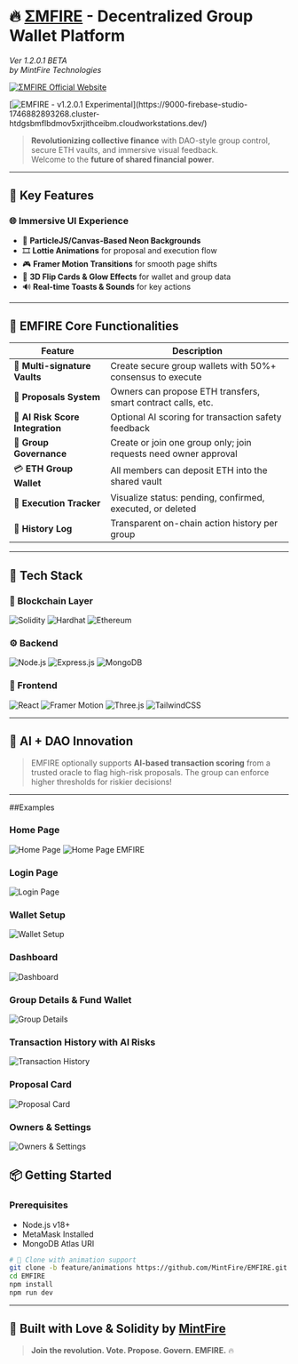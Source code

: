 # 🔥 [ΣMFIRE](https://9000-firebase-studio-1746882893268.cluster-htdgsbmflbdmov5xrjithceibm.cloudworkstations.dev/) - Decentralized Group Wallet Platform
*Ver 1.2.0.1 BETA*  
*by MintFire Technologies*

[![ΣMFIRE Official Website](https://readme-typing-svg.demolab.com?font=Fira+Code&weight=500&size=24&pause=1000&color=FF00FF&color2=00FFF7&color3=00FF00&color4=FFA500&color5=FF0000&center=true&vCenter=true&width=480&lines=ΣMFIRE+Official+Website)]([https://mintfire.onrender.com](https://9000-firebase-studio-1746882893268.cluster-htdgsbmflbdmov5xrjithceibm.cloudworkstations.dev/))

[![EMFIRE - v1.2.0.1 Experimental](https://readme-typing-svg.demolab.com?font=Fira+Code&pause=1000&color=00F7FF&center=true&vCenter=true&width=435&lines=Try+EMPOWER+Early+Access;Version+1.2.0+Experimental+Now+Live!)](https://9000-firebase-studio-1746882893268.cluster-htdgsbmflbdmov5xrjithceibm.cloudworkstations.dev/)

> **Revolutionizing collective finance** with DAO-style group control, secure ETH vaults, and immersive visual feedback.  
> Welcome to the **future of shared financial power**.

---

## 🚀 Key Features

### 🌐 **Immersive UI Experience**
- 🌌 **ParticleJS/Canvas-Based Neon Backgrounds**  
- 🎞️ **Lottie Animations** for proposal and execution flow  
- 🎮 **Framer Motion Transitions** for smooth page shifts  
- 🧬 **3D Flip Cards & Glow Effects** for wallet and group data  
- 🔊 **Real-time Toasts & Sounds** for key actions

---

## 💎 EMFIRE Core Functionalities

| Feature | Description |
|--------|-------------|
| 🔐 **Multi-signature Vaults** | Create secure group wallets with 50%+ consensus to execute |
| 📩 **Proposals System** | Owners can propose ETH transfers, smart contract calls, etc. |
| 🧠 **AI Risk Score Integration** | Optional AI scoring for transaction safety feedback |
| 👥 **Group Governance** | Create or join one group only; join requests need owner approval |
| 💳 **ETH Group Wallet** | All members can deposit ETH into the shared vault |
| 🔄 **Execution Tracker** | Visualize status: pending, confirmed, executed, or deleted |
| 🧾 **History Log** | Transparent on-chain action history per group |

---

## 🧱 Tech Stack

### 🔗 Blockchain Layer
![Solidity](https://img.shields.io/badge/Solidity-%23363636.svg?style=for-the-badge&logo=solidity&logoColor=white)
![Hardhat](https://img.shields.io/badge/Hardhat-181A1F?style=for-the-badge&logo=hardhat)
![Ethereum](https://img.shields.io/badge/Ethereum-3C3C3D?style=for-the-badge&logo=Ethereum&logoColor=white)

### ⚙️ Backend
![Node.js](https://img.shields.io/badge/Node.js-43853D?style=for-the-badge&logo=node.js&logoColor=white)
![Express.js](https://img.shields.io/badge/Express.js-404D59?style=for-the-badge)
![MongoDB](https://img.shields.io/badge/MongoDB-4EA94B?style=for-the-badge&logo=mongodb&logoColor=white)

### 🎨 Frontend
![React](https://img.shields.io/badge/React-20232A?style=for-the-badge&logo=react&logoColor=61DAFB)
![Framer Motion](https://img.shields.io/badge/Framer_Motion-0055FF?style=for-the-badge&logo=framer&logoColor=white)
![Three.js](https://img.shields.io/badge/Three.js-000000?style=for-the-badge&logo=three.js&logoColor=white)
![TailwindCSS](https://img.shields.io/badge/TailwindCSS-0EA5E9?style=for-the-badge&logo=tailwind-css&logoColor=white)

---

## 🧪 AI + DAO Innovation

> EMFIRE optionally supports **AI-based transaction scoring** from a trusted oracle to flag high-risk proposals. The group can enforce higher thresholds for riskier decisions!

---

##Examples 

### Home Page
![Home Page](https://raw.githubusercontent.com/avik-root/EMFIRE/main/%CE%A3MFIRE%20img/Home%20page.png)
![Home Page EMFIRE](https://raw.githubusercontent.com/avik-root/EMFIRE/main/%CE%A3MFIRE%20img/Home%20page%20emfire.png)

### Login Page
![Login Page](https://raw.githubusercontent.com/avik-root/EMFIRE/main/%CE%A3MFIRE%20img/login%20page.png)

### Wallet Setup
![Wallet Setup](https://raw.githubusercontent.com/avik-root/EMFIRE/main/%CE%A3MFIRE%20img/Wallet%20Setup.png)

### Dashboard
![Dashboard](https://raw.githubusercontent.com/avik-root/EMFIRE/main/%CE%A3MFIRE%20img/DashBoard.png)

### Group Details & Fund Wallet
![Group Details](https://raw.githubusercontent.com/avik-root/EMFIRE/main/%CE%A3MFIRE%20img/Group%20Details%20%26%20Fund%20Wallet%20Card.png)

### Transaction History with AI Risks
![Transaction History](https://raw.githubusercontent.com/avik-root/EMFIRE/main/%CE%A3MFIRE%20img/Transaction%20History%20with%20AI%20risks.png)

### Proposal Card
![Proposal Card](https://raw.githubusercontent.com/avik-root/EMFIRE/main/%CE%A3MFIRE%20img/Proposal%20Card.png)

### Owners & Settings
![Owners & Settings](https://raw.githubusercontent.com/avik-root/EMFIRE/main/%CE%A3MFIRE%20img/Owners%20%26%20Settings.png)


## 📦 Getting Started

### Prerequisites
- Node.js v18+
- MetaMask Installed
- MongoDB Atlas URI

```bash
# 🔽 Clone with animation support
git clone -b feature/animations https://github.com/MintFire/EMFIRE.git
cd EMFIRE
npm install
npm run dev
```

---

## 🎉 Built with Love & Solidity by [MintFire](https://mintfire.xyz)

> **Join the revolution. Vote. Propose. Govern. EMFIRE.** 🔥
